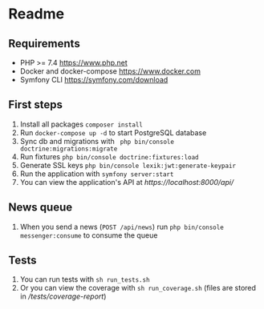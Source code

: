 Readme
===============

Requirements
-------------
- PHP >= 7.4 https://www.php.net
- Docker and docker-compose https://www.docker.com
- Symfony CLI https://symfony.com/download

First steps
-------------
1. Install all packages `composer install`
2. Run `docker-compose up -d` to start PostgreSQL database
3. Sync db and migrations with ` php bin/console doctrine:migrations:migrate`
4. Run fixtures `php bin/console doctrine:fixtures:load`
5. Generate SSL keys `php bin/console lexik:jwt:generate-keypair`
6. Run the application with `symfony server:start`
7. You can view the application's API at _https://localhost:8000/api/_


News queue 
-------------
1. When you send a news (`POST /api/news`) run `php bin/console messenger:consume` to consume the queue

Tests
-------------
1. You can run tests with `sh run_tests.sh`
2. Or you can view the coverage with `sh run_coverage.sh` (files are stored in _/tests/coverage-report_)
